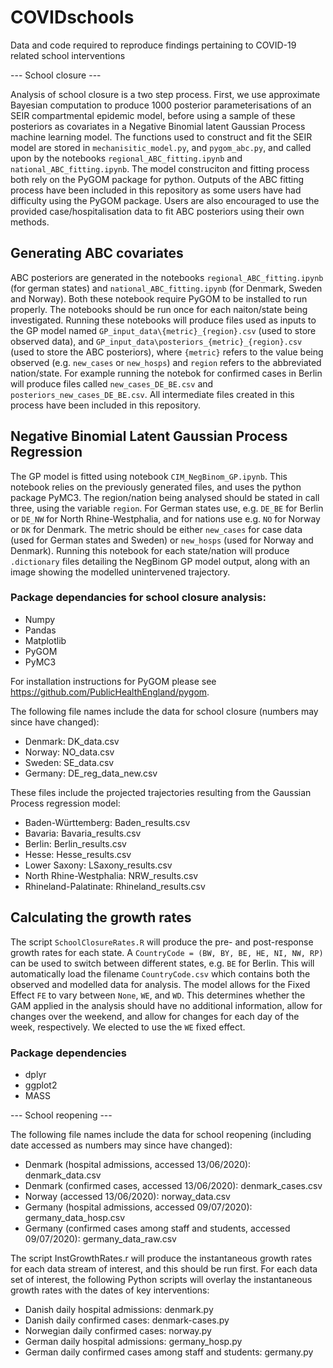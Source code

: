 ﻿# COVIDschools
Data and code required to reproduce findings pertaining to COVID-19 related school interventions

--- School closure ---



Analysis of school closure is a two step process. First, we use approximate Bayesian computation to produce 1000 posterior parameterisations of an SEIR compartmental epidemic model, before using a sample of these posteriors as covariates in a Negative Binomial latent Gaussian Process machine learning model. The functions used to construct and fit the SEIR model are stored in `mechanisitic_model.py`, and `pygom_abc.py`, and called upon by the notebooks `regional_ABC_fitting.ipynb` and `national_ABC_fitting.ipynb`. The model construciton and fitting process both rely on the PyGOM package for python. Outputs of the ABC fitting process have been included in this repository as some users have had difficulty using the PyGOM package. Users are also encouraged to use the provided case/hospitalisation data to fit ABC posteriors using their own methods.


## Generating ABC covariates


ABC posteriors are generated in the notebooks `regional_ABC_fitting.ipynb` (for german states) and `national_ABC_fitting.ipynb` (for Denmark, Sweden and Norway). Both these notebook require PyGOM to be installed to run properly. The notebooks should be run once for each naiton/state being investigated. Running these notebooks will produce files used as inputs to the GP model named `GP_input_data\{metric}_{region}.csv` (used to store observed data), and `GP_input_data\posteriors_{metric}_{region}.csv` (used to store the ABC posteriors), where `{metric}` refers to the value being observed (e.g. `new_cases` or `new_hosps`) and `region` refers to the abbreviated nation/state. For example running the notebok for confirmed cases in Berlin will produce files called `new_cases_DE_BE.csv` and `posteriors_new_cases_DE_BE.csv`. All intermediate files created in this process have been included in this repository. 


## Negative Binomial Latent Gaussian Process Regression


The GP model is fitted using notebook `CIM_NegBinom_GP.ipynb`. This notebook relies on the previously generated files, and uses the python package PyMC3. The region/nation being analysed should be stated in call three, using the variable `region`. For German states use, e.g. `DE_BE` for Berlin or `DE_NW` for North Rhine-Westphalia, and for nations use e.g. `NO` for Norway or `DK` for Denmark. The metric should be either `new_cases` for case data (used for German states and Sweden) or `new_hosps` (used for Norway and Denmark). Running this notebook for each state/nation will produce `.dictionary` files detailing the NegBinom GP model output, along with an image showing the modelled unintervened trajectory. 

### Package dependancies for school closure analysis:
- Numpy
- Pandas
- Matplotlib
- PyGOM
- PyMC3

For installation instructions for PyGOM please see https://github.com/PublicHealthEngland/pygom. 

The following file names include the data for school closure (numbers may since have changed):
- Denmark: DK_data.csv
- Norway: NO_data.csv
- Sweden: SE_data.csv
- Germany: DE_reg_data_new.csv

These files include the projected trajectories resulting from the Gaussian Process regression model:
- Baden-Württemberg: Baden_results.csv
- Bavaria: Bavaria_results.csv
- Berlin: Berlin_results.csv
- Hesse: Hesse_results.csv
- Lower Saxony: LSaxony_results.csv
- North Rhine-Westphalia: NRW_results.csv
- Rhineland-Palatinate: Rhineland_results.csv

## Calculating the growth rates
The script `SchoolClosureRates.R` will produce the pre- and post-response growth rates for each state. A `CountryCode = (BW, BY, BE, HE, NI, NW, RP)` can be used to switch between different states, e.g. `BE` for Berlin. This will automatically load the filename `CountryCode.csv` which contains both the observed and modelled data for analysis. 
The model allows for the Fixed Effect `FE` to vary between `None`, `WE`, and `WD`. This determines whether the GAM applied in the analysis should have no additional information, allow for changes over the weekend, and allow for changes for each day of the week, respectively. We elected to use the `WE` fixed effect.

### Package dependencies
- dplyr
- ggplot2
- MASS

--- School reopening ---

The following file names include the data for school reopening (including date accessed as numbers may since have changed):
- Denmark (hospital admissions, accessed 13/06/2020): denmark_data.csv
- Denmark (confirmed cases, accessed 13/06/2020): denmark_cases.csv
- Norway (accessed 13/06/2020): norway_data.csv
- Germany (hospital admissions, accessed 09/07/2020): germany_data_hosp.csv
- Germany (confirmed cases among staff and students, accessed 09/07/2020): germany_data_raw.csv

The script InstGrowthRates.r will produce the instantaneous growth rates for each data stream of interest, and this should be run first. For each data set of interest, the following Python scripts will overlay the instantaneous growth rates with the dates of key interventions:
- Danish daily hospital admissions: denmark.py
- Danish daily confirmed cases: denmark-cases.py
- Norwegian daily confirmed cases: norway.py
- German daily hospital admissions: germany_hosp.py
- German daily confirmed cases among staff and students: germany.py

